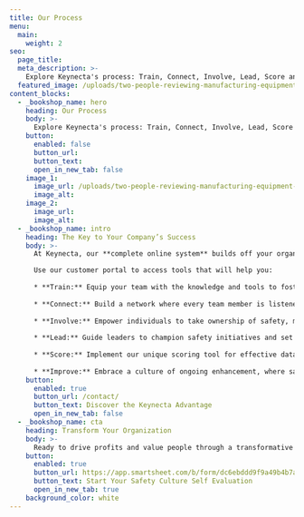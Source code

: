 ```yaml
---
title: Our Process
menu:
  main:
    weight: 2
seo:
  page_title:
  meta_description: >-
    Explore Keynecta's process: Train, Connect, Involve, Lead, Score and Improve—fueling Safety Culture and organizational success.
  featured_image: /uploads/two-people-reviewing-manufacturing-equipment-3.jpg
content_blocks:
  - _bookshop_name: hero
    heading: Our Process
    body: >-
      Explore Keynecta's process: Train, Connect, Involve, Lead, Score and Improve—fueling Safety Culture and organizational success.
    button:
      enabled: false
      button_url: 
      button_text: 
      open_in_new_tab: false
    image_1:
      image_url: /uploads/two-people-reviewing-manufacturing-equipment-3.jpg
      image_alt:
    image_2:
      image_url:
      image_alt:
  - _bookshop_name: intro
    heading: The Key to Your Company’s Success
    body: >-
      At Keynecta, our **complete online system** builds off your organization’s current strengths. To begin, we assess your Safety Culture at all levels, identifying organizational, compliance, communication and training gaps. From there, our digital resource and unique scoring tool help you achieve organizational excellence.

      Use our customer portal to access tools that will help you:
      
      * **Train:** Equip your team with the knowledge and tools to foster a culture of safety.
      
      * **Connect:** Build a network where every team member is listened to and valued.
      
      * **Involve:** Empower individuals to take ownership of safety, making it a collective effort.
      
      * **Lead:** Guide leaders to champion safety initiatives and set an example for their teams.
      
      * **Score:** Implement our unique scoring tool for effective data collection and project tracking.
      
      * **Improve:** Embrace a culture of ongoing enhancement, where safety is not just a goal but a journey.
    button:
      enabled: true
      button_url: /contact/
      button_text: Discover the Keynecta Advantage
      open_in_new_tab: false
  - _bookshop_name: cta
    heading: Transform Your Organization
    body: >-
      Ready to drive profits and value people through a transformative Safety Culture? Join Keynecta and redefine your organization's safety journey today.
    button:
      enabled: true
      button_url: https://app.smartsheet.com/b/form/dc6ebddd9f9a49b4b7a87e7d705fa150
      button_text: Start Your Safety Culture Self Evaluation
      open_in_new_tab: true
    background_color: white
---
```






